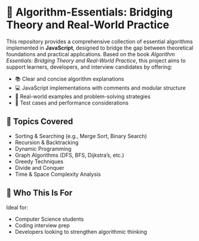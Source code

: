 # 📘 Algorithm-Essentials: Bridging Theory and Real-World Practice

This repository provides a comprehensive collection of essential algorithms implemented in **JavaScript**, designed to bridge the gap between theoretical foundations and practical applications. Based on the book *Algorithm Essentials: Bridging Theory and Real-World Practice*, this project aims to support learners, developers, and interview candidates by offering:

- 📚 Clear and concise algorithm explanations  
- 💻 JavaScript implementations with comments and modular structure  
- 🧠 Real-world examples and problem-solving strategies  
- 🧪 Test cases and performance considerations

## 🧩 Topics Covered
- Sorting & Searching (e.g., Merge Sort, Binary Search)
- Recursion & Backtracking
- Dynamic Programming
- Graph Algorithms (DFS, BFS, Dijkstra’s, etc.)
- Greedy Techniques
- Divide and Conquer
- Time & Space Complexity Analysis

## 👥 Who This Is For
Ideal for:
- Computer Science students
- Coding interview prep
- Developers looking to strengthen algorithmic thinking
